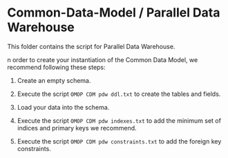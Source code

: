 Common-Data-Model / Parallel Data Warehouse
=================

This folder contains the script for Parallel Data Warehouse. 

n order to create your instantiation of the Common Data Model, we recommend following these steps:

1. Create an empty schema.

2. Execute the script `OMOP CDM pdw ddl.txt` to create the tables and fields.

3. Load your data into the schema.

4. Execute the script `OMOP CDM pdw indexes.txt` to add the minimum set of indices and primary keys we recommend.

5. Execute the script `OMOP CDM pdw constraints.txt` to add the foreign key constraints.
